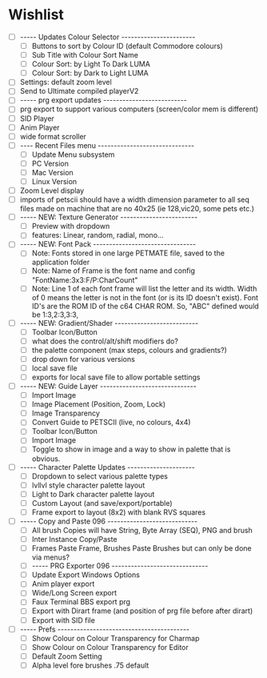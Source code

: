 # Wishlist

- [ ] ----- Updates Colour Selector -----------------------
  - [ ] Buttons to sort by Colour ID (default Commodore colours)
  - [ ] Sub Title with Colour Sort Name
  - [ ] Colour Sort: by Light To Dark LUMA
  - [ ] Colour Sort: by Dark to Light LUMA
- [ ] Settings: default zoom level
- [ ] Send to Ultimate compiled playerV2
- [ ]  ----- prg export updates  --------------------------
  - [ ] prg export to support various computers (screen/color mem is different)
  - [ ] SID Player
  - [ ] Anim Player
  - [ ] wide format scroller
- [ ] ---- Recent Files menu ------------------------------
  - [ ] Update Menu subsystem
  - [ ] PC Version
  - [ ] Mac Version
  - [ ] Linux Version
- [ ] Zoom Level display
- [ ] imports of petscii should have a width dimension parameter to all seq files made on machine that are no 40x25 (ie 128,vic20, some pets etc.)
- [ ] ----- NEW: Texture Generator ------------------------
  - [ ] Preview with dropdown
  - [ ] features: Linear, random, radial, mono...
- [ ] ----- NEW: Font Pack --------------------------------
  - [ ] Note: Fonts stored in one large PETMATE file, saved to the application folder
  - [ ] Note: Name of Frame is the font name and config "FontName:3x3:F/P:CharCount"
  - [ ] Note: Line 1 of each font frame will list the letter and its width. Width of 0 means the letter is not in the font (or is its ID doesn't exist). Font ID's are the ROM ID of the c64 CHAR ROM. So, "ABC" defined would be 1:3,2:3,3:3,
- [ ] ----- NEW: Gradient/Shader --------------------------
  - [ ] Toolbar Icon/Button
  - [ ] what does the control/alt/shift modifiers do?
  - [ ] the palette component (max steps, colours and gradients?)
  - [ ] drop down for various versions
  - [ ] local save file
  - [ ] exports for local save file to allow portable settings
- [ ] ----- NEW: Guide Layer ------------------------------
  - [ ] Import Image
  - [ ] Image Placement (Position, Zoom, Lock)
  - [ ] Image Transparency
  - [ ] Convert Guide to PETSCII (live, no colours, 4x4)
  - [ ] Toolbar Icon/Button
  - [ ] Import Image
  - [ ] Toggle to show in image and a way to show in palette that is obvious.
- [ ] ----- Character Palette Updates ---------------------
  - [ ] Dropdown to select various palette types
  - [ ] lvllvl style character palette layout
  - [ ] Light to Dark character palette layout
  - [ ] Custom Layout (and save/export/portable)
  - [ ] Frame export to layout (8x2) with blank RVS squares
- [ ] ----- Copy and Paste 096 ----------------------------
  - [ ] All brush Copies will have String, Byte Array (SEQ), PNG and brush
  - [ ] Inter Instance Copy/Paste
  - [ ] Frames Paste Frame, Brushes Paste Brushes but can only be done via menus?
  - [ ] ----- PRG Exporter 096 ------------------------------
  - [ ] Update Export Windows Options
  - [ ] Anim player export
  - [ ] Wide/Long Screen export
  - [ ] Faux Terminal BBS export prg
  - [ ] Export with Dirart frame (and position of prg file before after dirart)
  - [ ] Export with SID file
- [ ] ----- Prefs -----------------------------------------
  - [ ] Show Colour on Colour Transparency for Charmap
  - [ ] Show Colour on Colour Transparency for Editor
  - [ ] Default Zoom Setting
  - [ ] Alpha level fore brushes .75 default
